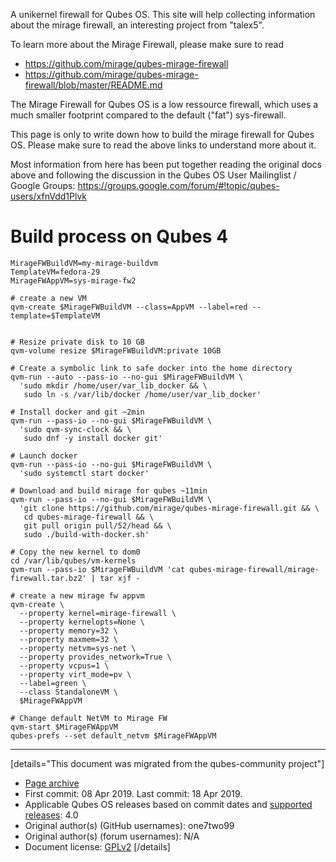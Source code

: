 A unikernel firewall for Qubes OS. This site will help collecting information about the mirage firewall, an interesting project from "talex5".

To learn more about the Mirage Firewall, please make sure to read

- <https://github.com/mirage/qubes-mirage-firewall>
- <https://github.com/mirage/qubes-mirage-firewall/blob/master/README.md>

The Mirage Firewall for Qubes OS is a low ressource firewall, which uses a much smaller footprint compared to the default ("fat") sys-firewall.

This page is only to write down how to build the mirage firewall for Qubes OS. Please make sure to read the above links to understand more about it.

Most information from here has been put together reading the original docs above and following the discussion in the Qubes OS User Mailinglist / Google Groups: <https://groups.google.com/forum/#!topic/qubes-users/xfnVdd1Plvk>

# Build process on Qubes 4

```
MirageFWBuildVM=my-mirage-buildvm
TemplateVM=fedora-29
MirageFWAppVM=sys-mirage-fw2

# create a new VM
qvm-create $MirageFWBuildVM --class=AppVM --label=red --template=$TemplateVM


# Resize private disk to 10 GB
qvm-volume resize $MirageFWBuildVM:private 10GB

# Create a symbolic link to safe docker into the home directory
qvm-run --auto --pass-io --no-gui $MirageFWBuildVM \
  'sudo mkdir /home/user/var_lib_docker && \  
   sudo ln -s /var/lib/docker /home/user/var_lib_docker'

# Install docker and git ~2min
qvm-run --pass-io --no-gui $MirageFWBuildVM \
  'sudo qvm-sync-clock && \
   sudo dnf -y install docker git'

# Launch docker
qvm-run --pass-io --no-gui $MirageFWBuildVM \
  'sudo systemctl start docker'

# Download and build mirage for qubes ~11min
qvm-run --pass-io --no-gui $MirageFWBuildVM \
  'git clone https://github.com/mirage/qubes-mirage-firewall.git && \
   cd qubes-mirage-firewall && \
   git pull origin pull/52/head && \
   sudo ./build-with-docker.sh'

# Copy the new kernel to dom0
cd /var/lib/qubes/vm-kernels
qvm-run --pass-io $MirageFWBuildVM 'cat qubes-mirage-firewall/mirage-firewall.tar.bz2' | tar xjf -

# create a new mirage fw appvm
qvm-create \
  --property kernel=mirage-firewall \
  --property kernelopts=None \
  --property memory=32 \
  --property maxmem=32 \
  --property netvm=sys-net \
  --property provides_network=True \
  --property vcpus=1 \
  --property virt_mode=pv \
  --label=green \
  --class StandaloneVM \
  $MirageFWAppVM

# Change default NetVM to Mirage FW
qvm-start $MirageFWAppVM
qubes-prefs --set default_netvm $MirageFWAppVM
```

------------------------------------------------------------------------

[details="This document was migrated from the qubes-community project"]
- [Page archive](https://github.com/Qubes-Community/Contents/blob/master/docs/customization/mirage-firewall.md)
- First commit: 08 Apr 2019. Last commit: 18 Apr 2019.
- Applicable Qubes OS releases based on commit dates and [supported releases](https://www.qubes-os.org/doc/supported-releases/): 4.0
- Original author(s) (GitHub usernames): one7two99
- Original author(s) (forum usernames): N/A
- Document license: [GPLv2](https://www.gnu.org/licenses/old-licenses/gpl-2.0.html)
[/details]

<div data-theme-toc="true"> </div>